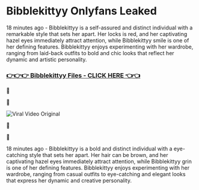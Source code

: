 # Bibblekittyy Onlyfans Leaked

<p>18 minutes ago - Bibblekittyy is a self-assured and distinct individual with a remarkable style that sets her apart. Her locks is red, and her captivating hazel eyes immediately attract attention, while Bibblekittyy smile is one of her defining features. Bibblekittyy enjoys experimenting with her wardrobe, ranging from laid-back outfits to bold and chic looks that reflect her dynamic and artistic personality.</p><p>
<h3><a href="https://fansleaks.com-getfree.pro/bibblekittyy" rel="nofollow">👉👉👉 Bibblekittyy Files - CLICK HERE 👈👈</a></h3>
<p>🔻</p>
<p>🔻</p> <p>
<a href="https://fansleaks.com-getfree.pro/bibblekittyy" rel="nofollow"><img src="https://i.imgur.com/0ZbtXZ5.gif" alt="Viral Video Original" style="max-width: 100%; display: inline-block;" data-target="animated-image.originalImage"></a>
<p>🔻</p>
<p>🔻</p> <p>18 minutes ago - Bibblekittyy is a bold and distinct individual with a eye-catching style that sets her apart. Her hair can be brown, and her captivating hazel eyes immediately attract attention, while Bibblekittyy grin is one of her defining features. Bibblekittyy enjoys experimenting with her wardrobe, ranging from casual outfits to eye-catching and elegant looks that express her dynamic and creative personality.</p>